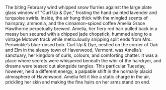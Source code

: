 The biting February wind whipped snow flurries against the large plate glass window of "Curl Up & Dye," frosting the hand-painted lavender and turquoise swirls. Inside, the air hung thick with the mingled scents of hairspray, ammonia, and the cinnamon-spiced coffee Amelia Grace Hawthorne perpetually brewed.  Amelia, her fiery red hair pulled back in a messy bun secured with a chipped jade chopstick, hummed along to a vintage Motown track while meticulously snipping split ends from Mrs. Periwinkle’s blue-rinsed bob. Curl Up & Dye, nestled on the corner of Oak and Elm in the sleepy town of Havenwood, Vermont, was Amelia’s sanctuary, her kingdom of curls, colours, and comforting chatter.  It was a place where secrets were whispered beneath the whir of the hairdryer, and dreams were teased out alongside tangles. This particular Tuesday, however, held a different energy, a palpable shift in the normally placid atmosphere of Havenwood.  Amelia felt it like a static charge in the air, prickling her skin and making the fine hairs on her arms stand on end.
